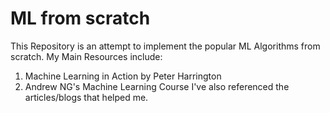 # ML from scratch
This Repository is an attempt to implement the popular ML Algorithms from scratch.
My Main Resources include:
1. Machine Learning in Action by Peter Harrington
2. Andrew NG's Machine Learning Course
I've also referenced the articles/blogs that helped me.
